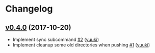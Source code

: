 # Changelog

## [v0.4.0](https://github.com/yuuki/binrep/compare/v0.3.0...v0.4.0) (2017-10-20)

* Implement sync subcommand [#2](https://github.com/yuuki/binrep/pull/2) ([yuuki](https://github.com/yuuki))
* Implement cleanup some old directories when pushing [#1](https://github.com/yuuki/binrep/pull/1) ([yuuki](https://github.com/yuuki))